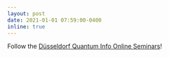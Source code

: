 ```yaml
---
layout: post
date: 2021-01-01 07:59:00-0400
inline: true
---
```


Follow the [Düsseldorf Quantum Info Online Seminars](https://www.tp3.hhu.de/duesseldorf-quantum-info-online-seminars.html)!
